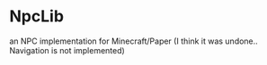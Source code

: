 # NpcLib
an NPC implementation for Minecraft/Paper
(I think it was undone.. Navigation is not implemented)
